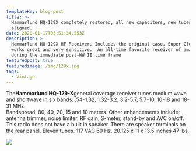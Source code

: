 ```yaml
---
templateKey: blog-post
title: >-
  Hammarlund HQ-129X completely restored, all new capacitors, new tubes and
  aligned.
date: 2020-01-17T03:51:34.553Z
description: >-
  Hammarlund HQ 129X HF Receiver, Includes the original case. Super Clean and
  works great and very sensitive.  An all-time favorite receiver of amateurs
  during the immediate post-WW II time frame
featuredpost: true
featuredimage: /img/129x.jpg
tags:
  - Vintage
---
```

<!--StartFragment-->

The**Hammarlund HQ-129-X**general coverage receiver tunes medium wave and shortwave in six bands: .54-1.32, 1.32-3.2, 3.2-5.7, 5.7-10, 10-18 and 18-31 MHz.\
Bandspread: 80, 40, 20, 15 and 10 meters. Other enhancements include: antenna trimmer, noise limiter, RF gain, S-meter, stand-by and AVC on/off.\
This radio does not have a built in speaker. There are speaker terminals on the rear panel. Eleven tubes. 117 VAC 60 Hz. 20.125 x 11 x 13.5 inches 47 lbs.

<!--EndFragment-->

![](/img/129inside.jpg)
